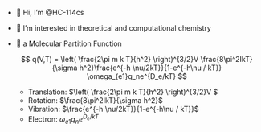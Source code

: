 - 👋 Hi, I’m @HC-114cs
- 👀 I’m interested in theoretical and computational chemistry
- 🎇 a Molecular Partition Function
  
  $$ q(V,T) = \left( \frac{2\pi m k T}{h^2} \right)^{3/2}V \frac{8\pi^2IkT}{\sigma h^2}\frac{e^{-h \nu/2kT}}{1-e^{-h\nu / kT}} \omega_{e1}q_ne^{D_e/kT} $$
  
  - Translation: $\left( \frac{2\pi m k T}{h^2} \right)^{3/2}V $
  - Rotation: $\frac{8\pi^2IkT}{\sigma h^2}$
  - Vibration: $\frac{e^{-h \nu/2kT}}{1-e^{-h\nu / kT}}$
  - Electron: $\omega_{e1}q_ne^{D_e/kT}$
<!---
HC-114cs/HC-114cs is a ✨ special ✨ repository because its `README.md` (this file) appears on your GitHub profile.
You can click the Preview link to take a look at your changes.
--->
